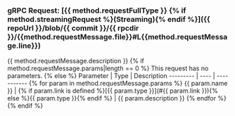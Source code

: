### gRPC Request: [{{ method.requestFullType }} {% if method.streamingRequest %}(Streaming){% endif %}]({{ repoUrl }}/blob/{{ commit }}/{{ rpcdir }}/{{method.requestMessage.file}}#L{{method.requestMessage.line}})
{{ method.requestMessage.description }}
{% if method.requestMessage.params|length == 0 %}
This request has no parameters.
{% else %}
Parameter | Type | Description
--------- | ---- | ----------- {% for param in method.requestMessage.params %}
{{ param.name }} | {% if param.link is defined %}[{{ param.type }}](#{{ param.link }}){% else %}{{ param.type }}{% endif %} | {{ param.description }} {% endfor %} {% endif %}
